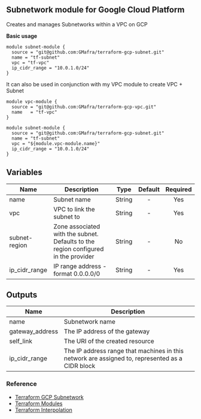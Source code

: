 ## Subnetwork module for Google Cloud Platform

Creates and manages Subnetworks within a VPC on GCP

**Basic usage**

```hcl
module subnet-module {
  source = "git@github.com:GMafra/terraform-gcp-subnet.git"
  name = "tf-subnet"
  vpc = "tf-vpc"
  ip_cidr_range = "10.0.1.0/24"
}
```
It can also be used in conjunction with my VPC module to create VPC + Subnet

```hcl
module vpc-module {
  source = "git@github.com:GMafra/terraform-gcp-vpc.git"
  name   = "tf-vpc"
}

module subnet-module {
  source = "git@github.com:GMafra/terraform-gcp-subnet.git"
  name = "tf-subnet"
  vpc = "${module.vpc-module.name}"
  ip_cidr_range = "10.0.1.0/24"
}
```
## Variables
|Name|Description|Type|Default|Required|
|----|-----------|:----:|:-------:|:--------:|
|name|Subnet name|String| - |Yes|
|vpc|VPC to link the subnet to|String| - |Yes|
|subnet-region|Zone associated with the subnet. Defaults to the region configured in the provider|String| - |No|
|ip_cidr_range|IP range address - format 0.0.0.0/0|String| - |Yes|

## Outputs

|Name|Description|
|----|-----------|
|name|Subnetwork name|
|gateway_address|The IP address of the gateway|
|self_link|The URI of the created resource|
|ip_cidr_range|The IP address range that machines in this network are assigned to, represented as a CIDR block

### Reference
- [Terraform GCP Subnetwork](https://www.terraform.io/docs/providers/google/d/datasource_compute_subnetwork.html)
- [Terraform Modules](https://www.terraform.io/docs/modules/usage.html)
- [Terraform Interpolation](https://www.terraform.io/docs/configuration/interpolation.html)

